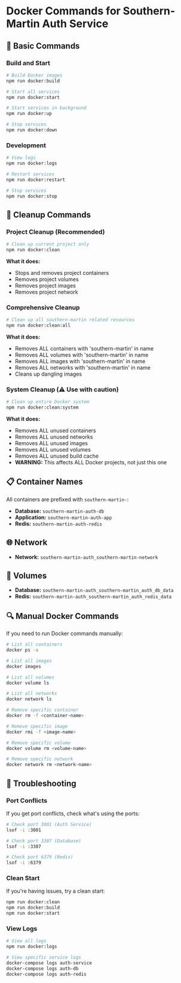 # Docker Commands for Southern-Martin Auth Service

## 🚀 Basic Commands

### Build and Start
```bash
# Build Docker images
npm run docker:build

# Start all services
npm run docker:start

# Start services in background
npm run docker:up

# Stop services
npm run docker:down
```

### Development
```bash
# View logs
npm run docker:logs

# Restart services
npm run docker:restart

# Stop services
npm run docker:stop
```

## 🧹 Cleanup Commands

### Project Cleanup (Recommended)
```bash
# Clean up current project only
npm run docker:clean
```
**What it does:**
- Stops and removes project containers
- Removes project volumes
- Removes project images
- Removes project network

### Comprehensive Cleanup
```bash
# Clean up all southern-martin related resources
npm run docker:clean:all
```
**What it does:**
- Removes ALL containers with 'southern-martin' in name
- Removes ALL volumes with 'southern-martin' in name
- Removes ALL images with 'southern-martin' in name
- Removes ALL networks with 'southern-martin' in name
- Cleans up dangling images

### System Cleanup (⚠️ Use with caution)
```bash
# Clean up entire Docker system
npm run docker:clean:system
```
**What it does:**
- Removes ALL unused containers
- Removes ALL unused networks
- Removes ALL unused images
- Removes ALL unused volumes
- Removes ALL unused build cache
- **WARNING:** This affects ALL Docker projects, not just this one

## 📋 Container Names

All containers are prefixed with `southern-martin-`:

- **Database:** `southern-martin-auth-db`
- **Application:** `southern-martin-auth-app`
- **Redis:** `southern-martin-auth-redis`

## 🌐 Network

- **Network:** `southern-martin-auth_southern-martin-network`

## 💾 Volumes

- **Database:** `southern-martin-auth_southern-martin_auth_db_data`
- **Redis:** `southern-martin-auth_southern-martin_auth_redis_data`

## 🔍 Manual Docker Commands

If you need to run Docker commands manually:

```bash
# List all containers
docker ps -a

# List all images
docker images

# List all volumes
docker volume ls

# List all networks
docker network ls

# Remove specific container
docker rm -f <container-name>

# Remove specific image
docker rmi -f <image-name>

# Remove specific volume
docker volume rm <volume-name>

# Remove specific network
docker network rm <network-name>
```

## 🚨 Troubleshooting

### Port Conflicts
If you get port conflicts, check what's using the ports:
```bash
# Check port 3001 (Auth Service)
lsof -i :3001

# Check port 3307 (Database)
lsof -i :3307

# Check port 6379 (Redis)
lsof -i :6379
```

### Clean Start
If you're having issues, try a clean start:
```bash
npm run docker:clean
npm run docker:build
npm run docker:start
```

### View Logs
```bash
# View all logs
npm run docker:logs

# View specific service logs
docker-compose logs auth-service
docker-compose logs auth-db
docker-compose logs auth-redis
```






